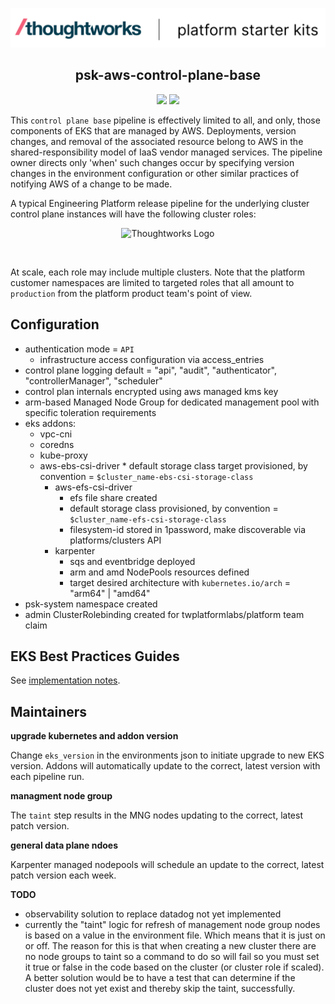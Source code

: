 <div align="center">
	<p>
	<img alt="Thoughtworks Logo" src="https://raw.githubusercontent.com/twplatformlabs/static/master/psk_banner.png" width=800 />
	<h2>psk-aws-control-plane-base</h2>
	<a href="https://opensource.org/licenses/MIT"><img src="https://img.shields.io/github/license/twplatformlabs/psk-aws-control-plane-base"></a> <a href="https://aws.amazon.com"><img src="https://img.shields.io/badge/-deployed-blank.svg?style=social&logo=amazon"></a>
	</p>
</div>

This `control plane base` pipeline is effectively limited to all, and only, those components of EKS that are managed by AWS. Deployments, version changes, and removal of the associated resource belong to AWS in the shared-responsibility model of IaaS vendor managed services. The pipeline owner directs only 'when' such changes occur by specifying version changes in the environment configuration or other similar practices of notifying AWS of a change to be made.  

A typical Engineering Platform release pipeline for the underlying cluster control plane instances will have the following cluster roles:

<div align="center">
	<p>
		<img alt="Thoughtworks Logo" src="https://raw.githubusercontent.com/twplatformlabs/psk-aws-control-plane-base/main/release-pipeline.png?sanitize=true" width=800 />
	</p>
</div>
<br />

At scale, each role may include multiple clusters. Note that the platform customer namespaces are limited to targeted roles that all amount to `production` from the platform product team's point of view.  

## Configuration

* authentication mode = `API`
	* infrastructure access configuration via access_entries
* control plane logging default = "api", "audit", "authenticator", "controllerManager", "scheduler"
* control plan internals encrypted using aws managed kms key
* arm-based Managed Node Group for dedicated management pool with specific toleration requirements
* eks addons:
  * vpc-cni
  * coredns
  * kube-proxy
  * aws-ebs-csi-driver
		* default storage class target provisioned, by convention = `$cluster_name-ebs-csi-storage-class`
	* aws-efs-csi-driver
		* efs file share created
		* default storage class provisioned, by convention = `$cluster_name-efs-csi-storage-class`
		* filesystem-id stored in 1password, make discoverable via platforms/clusters API
	* karpenter
		* sqs and eventbridge deployed
		* arm and amd NodePools resources defined
		* target desired architecture with `kubernetes.io/arch` = "arm64" | "amd64"
* psk-system namespace created
* admin ClusterRolebinding created for twplatformlabs/platform team claim

## EKS Best Practices Guides

See [implementation notes](EKS-Best-Practices-Guides.md).  

## Maintainers

**upgrade kubernetes and addon version**  

Change `eks_version` in the environments json to initiate upgrade to new EKS version. Addons will automatically update to the correct, latest version with each pipeline run.  

**managment node group**  

The `taint` step results in the MNG nodes updating to the correct, latest patch version.  

**general data plane ndoes**  

Karpenter managed nodepools will schedule an update to the correct, latest patch version each week.  

**TODO**  

* observability solution to replace datadog not yet implemented
* currently the "taint" logic for refresh of management node group nodes is based on a value in the environment file. Which means that it is just on or off. The reason for this is that when creating a new cluster there are no node groups to taint so a command to do so will fail so you must set it true or false in the code based on the cluster (or cluster role if scaled). A better solution would be to have a test that can determine if the cluster does not yet exist and thereby skip the taint, successfully.
